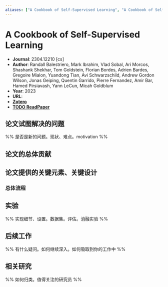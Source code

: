 ```yaml
---
aliases: ["A Cookbook of Self-Supervised Learning", "A Cookbook of Self-Supervised Learning, 2023"]
---
```

# A Cookbook of Self-Supervised Learning

- **Journal**: 2304.12210 [cs]
- **Author**: Randall Balestriero, Mark Ibrahim, Vlad Sobal, Ari Morcos, Shashank Shekhar, Tom Goldstein, Florian Bordes, Adrien Bardes, Gregoire Mialon, Yuandong Tian, Avi Schwarzschild, Andrew Gordon Wilson, Jonas Geiping, Quentin Garrido, Pierre Fernandez, Amir Bar, Hamed Pirsiavash, Yann LeCun, Micah Goldblum
- **Year**: 2023
- **URL**: 
- [**Zotero**](zotero://select/items/@2023CookbookSelfSupervisedLearningBalestriero)
- [**TODO ReadPaper**](https://readpaper.com/...)

## 论文试图解决的问题

%% 是否是新的问题。现状、难点。motivation %%

## 论文的总体贡献

## 论文提供的关键元素、关键设计

### 总体流程

## 实验

%% 实现细节、设置。数据集。评估。消融实验 %%

## 后续工作

%% 有什么疑问。如何继续深入。如何吸取到你的工作中 %%

## 相关研究

%% 如何归类。值得关注的研究员 %%
